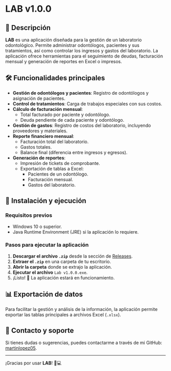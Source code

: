 # LAB v1.0.0

## 📌 Descripción
**LAB** es una aplicación diseñada para la gestión de un laboratorio odontológico. Permite administrar odontólogos, pacientes y sus tratamientos, así como controlar los ingresos y gastos del laboratorio. La aplicación ofrece herramientas para el seguimiento de deudas, facturación mensual y generación de reportes en Excel o impresos.

## 🛠️ Funcionalidades principales
- **Gestión de odontólogos y pacientes**: Registro de odontólogos y asignación de pacientes.
- **Control de tratamientos**: Carga de trabajos especiales con sus costos.
- **Cálculo de facturación mensual**:
  - Total facturado por paciente y odontólogo.
  - Deuda pendiente de cada paciente y odontólogo.
- **Gestión de gastos**: Registro de costos del laboratorio, incluyendo proveedores y materiales.
- **Reporte financiero mensual**:
  - Facturación total del laboratorio.
  - Gastos totales.
  - Balance final (diferencia entre ingresos y egresos).
- **Generación de reportes**:
  - Impresión de tickets de comprobante.
  - Exportación de tablas a Excel:
    - Pacientes de un odontólogo.
    - Facturación mensual.
    - Gastos del laboratorio.

## 🚀 Instalación y ejecución
### Requisitos previos
- Windows 10 o superior.
- Java Runtime Environment (JRE) si la aplicación lo requiere.

### Pasos para ejecutar la aplicación
1. **Descargar el archivo `.zip`** desde la sección de [Releases](https://github.com/martinlopez05/proyecto-LABv1.0.0/releases).
2. **Extraer el `.zip`** en una carpeta de tu escritorio.
3. **Abrir la carpeta** donde se extrajo la aplicación.
4. **Ejecutar el archivo** `Lab v1.0.0.exe`.
5. ¡Listo! 🎉 La aplicación estará en funcionamiento.

## 📊 Exportación de datos
Para facilitar la gestión y análisis de la información, la aplicación permite exportar las tablas principales a archivos Excel (`.xlsx`).

## 📝 Contacto y soporte
Si tienes dudas o sugerencias, puedes contactarme a través de mi GitHub: [martinlopez05](https://github.com/martinlopez05).

---
¡Gracias por usar **LAB**! 🦷💻
